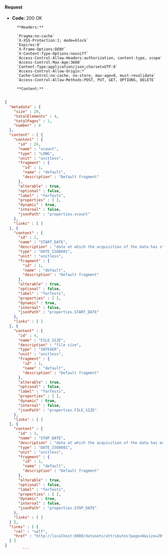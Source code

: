 #### Request

* **Code:** 200 OK

        **Headers:**

        `Pragma:no-cache`
        `X-XSS-Protection:1; mode=block`
        `Expires:0`
        `X-Frame-Options:DENY`
        `X-Content-Type-Options:nosniff`
        `Access-Control-Allow-Headers:authorization, content-type, scope`
        `Access-Control-Max-Age:3600`
        `Content-Type:application/json;charset=UTF-8`
        `Access-Control-Allow-Origin:*`
        `Cache-Control:no-cache, no-store, max-age=0, must-revalidate`
        `Access-Control-Allow-Methods:POST, PUT, GET, OPTIONS, DELETE`

        **Content:**

```json
    
{
  "metadata" : {
    "size" : 20,
    "totalElements" : 4,
    "totalPages" : 1,
    "number" : 0
  },
  "content" : [ {
    "content" : {
      "id" : 26,
      "name" : "vcount",
      "type" : "LONG",
      "unit" : "unitless",
      "fragment" : {
        "id" : 1,
        "name" : "default",
        "description" : "Default fragment"
      },
      "alterable" : true,
      "optional" : false,
      "label" : "forTests",
      "properties" : [ ],
      "dynamic" : true,
      "internal" : false,
      "jsonPath" : "properties.vcount"
    },
    "links" : [ ]
  }, {
    "content" : {
      "id" : 2,
      "name" : "START_DATE",
      "description" : "date at which the acquisition of the data has started",
      "type" : "DATE_ISO8601",
      "unit" : "unitless",
      "fragment" : {
        "id" : 1,
        "name" : "default",
        "description" : "Default fragment"
      },
      "alterable" : true,
      "optional" : false,
      "label" : "forTests",
      "properties" : [ ],
      "dynamic" : true,
      "internal" : false,
      "jsonPath" : "properties.START_DATE"
    },
    "links" : [ ]
  }, {
    "content" : {
      "id" : 4,
      "name" : "FILE_SIZE",
      "description" : "file size",
      "type" : "INTEGER",
      "unit" : "unitless",
      "fragment" : {
        "id" : 1,
        "name" : "default",
        "description" : "Default fragment"
      },
      "alterable" : true,
      "optional" : false,
      "label" : "forTests",
      "properties" : [ ],
      "dynamic" : true,
      "internal" : false,
      "jsonPath" : "properties.FILE_SIZE"
    },
    "links" : [ ]
  }, {
    "content" : {
      "id" : 3,
      "name" : "STOP_DATE",
      "description" : "date at which the acquisition of the data has ended",
      "type" : "DATE_ISO8601",
      "unit" : "unitless",
      "fragment" : {
        "id" : 1,
        "name" : "default",
        "description" : "Default fragment"
      },
      "alterable" : true,
      "optional" : false,
      "label" : "forTests",
      "properties" : [ ],
      "dynamic" : true,
      "internal" : false,
      "jsonPath" : "properties.STOP_DATE"
    },
    "links" : [ ]
  } ],
  "links" : [ {
    "rel" : "self",
    "href" : "http://localhost:8080/datasets/attributes?page=0&size=20"
  } ]
}
        ```
